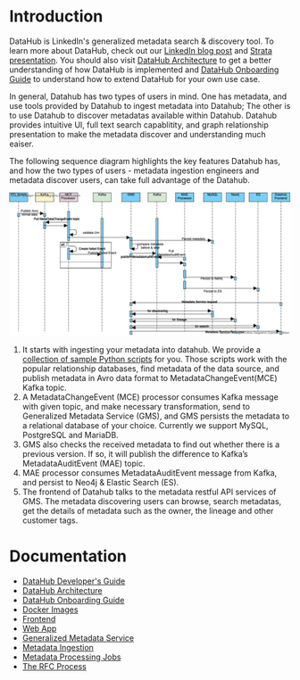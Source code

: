 # Introduction

DataHub is LinkedIn's generalized metadata search & discovery tool. To learn more about DataHub, check out our
[LinkedIn blog post](https://engineering.linkedin.com/blog/2019/data-hub) and
[Strata presentation](https://speakerdeck.com/shirshanka/the-evolution-of-metadata-linkedins-journey-strata-nyc-2019).
You should also visit [DataHub Architecture](architecture/architecture.md) to get a better understanding of how DataHub
is implemented and [DataHub Onboarding Guide](how/entity-onboarding.md) to understand how to extend DataHub for your own
use case.

In general, Datahub has two types of users in mind. One has metadata, and use tools provided by Datahub to ingest
metadata into Datahub; The other is to use Datahub to discover metadatas available within Datahub. Datahub provides
intuitive UI, full text search capablitity, and graph relationship presentation to make the metadata discover and
understanding much eaiser.

The following sequence diagram highlights the key features Datahub has, and how the two types of users - metadata
ingestion engineers and metadata discover users, can take full advantage of the Datahub.

![datahub-sequence-diagram](imgs/datahub-sequence-diagram.png)

1. It starts with ingesting your metadata into datahub. We provide a
   [collection of sample Python scripts](https://github.com/linkedin/datahub/tree/master/metadata-ingestion) for you.
   Those scripts work with the popular relationship databases, find metadata of the data source, and publish metadata in
   Avro data format to MetadataChangeEvent(MCE) Kafka topic.
2. A MetadataChangeEvent (MCE) processor consumes Kafka message with given topic, and make necessary transformation,
   send to Generalized Metadata Service (GMS), and GMS persists the metadata to a relational database of your choice.
   Currently we support MySQL, PostgreSQL and MariaDB.
3. GMS also checks the received metadata to find out whether there is a previous version. If so, it will publish the
   difference to Kafka’s MetadataAuditEvent (MAE) topic.
4. MAE processor consumes MetadataAuditEvent message from Kafka, and persist to Neo4j & Elastic Search (ES).
5. The frontend of Datahub talks to the metadata restful API services of GMS. The metadata discovering users can browse,
   search metadatas, get the details of metadata such as the owner, the lineage and other customer tags.

# Documentation

- [DataHub Developer's Guide](developers.md)
- [DataHub Architecture](architecture/architecture.md)
- [DataHub Onboarding Guide](how/entity-onboarding.md)
- [Docker Images](https://github.com/linkedin/datahub/tree/master/docker)
- [Frontend](https://github.com/linkedin/datahub/tree/master/datahub-frontend)
- [Web App](https://github.com/linkedin/datahub/tree/master/datahub-web)
- [Generalized Metadata Service](https://github.com/linkedin/datahub/tree/master/gms)
- [Metadata Ingestion](https://github.com/linkedin/datahub/tree/master/metadata-ingestion)
- [Metadata Processing Jobs](https://github.com/linkedin/datahub/tree/master/metadata-jobs)
- [The RFC Process](rfc.md)
